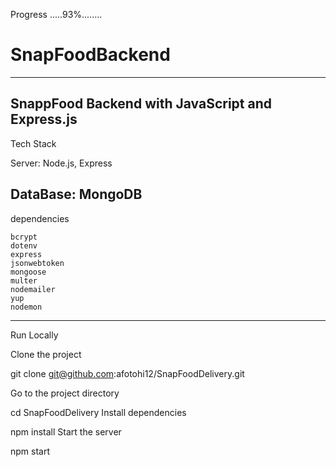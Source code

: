 Progress .....93%........
# SnapFoodBackend

-------------------------------
SnappFood Backend with JavaScript and Express.js
------------------------------
Tech Stack

Server: Node.js, Express

DataBase: MongoDB
-------------------------------
 dependencies

    bcrypt
    dotenv
    express
    jsonwebtoken
    mongoose
    multer
    nodemailer
    yup
    nodemon
-------------------------------
Run Locally

Clone the project

  git clone git@github.com:afotohi12/SnapFoodDelivery.git
  
Go to the project directory

  cd SnapFoodDelivery
Install dependencies

  npm install
Start the server

  npm start
